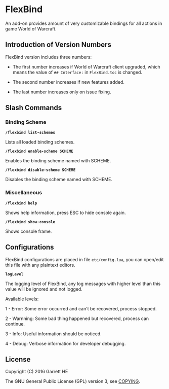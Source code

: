 # FlexBind

An add-on provides amount of very customizable bindings for all actions
in game World of Warcraft.

## Introduction of Version Numbers

FlexBind version includes three numbers:

- The first number increases if World of Warcraft client upgraded, which means
  the value of `## Interface:` in `FlexBind.toc` is changed.

- The second number increases if new features added.

- The last number increases only on issue fixing.

## Slash Commands

### Binding Scheme

**`/flexbind list-schemes`**

Lists all loaded binding schemes.

**`/flexbind enable-scheme SCHEME`**

Enables the binding scheme named with SCHEME.

**`/flexbind disable-scheme SCHEME`**

Disables the binding scheme named with SCHEME.

### Miscellaneous

**`/flexbind help`**

Shows help information, press ESC to hide console again.

**`/flexbind show-console`**

Shows console frame.

## Configurations

FlexBind configurations are placed in file `etc/config.lua`, you can open/edit
this file with any plaintext editors.

**`logLevel`**

The logging level of FlexBind, any log messages with higher level than this
value will be ignored and not logged.

Available levels:

1 - Error: Some error occurred and can't be recovered, process stopped.

2 - Warnning: Some bad thing happened but recovered, process can continue.

3 - Info: Useful information should be noticed.

4 - Debug: Verbose information for developer debugging.

## License

Copyright (C) 2016 Garrett HE

The GNU General Public License (GPL) version 3, see [COPYING](./COPYING).
